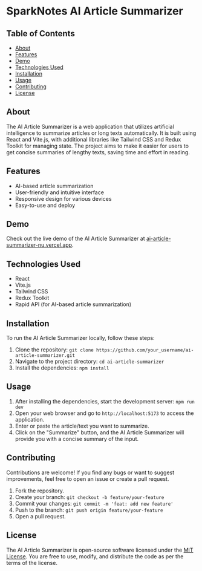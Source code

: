 # SparkNotes AI Article Summarizer

## Table of Contents

- [About](#about)
- [Features](#features)
- [Demo](#demo)
- [Technologies Used](#technologies-used)
- [Installation](#installation)
- [Usage](#usage)
- [Contributing](#contributing)
- [License](#license)

## About

The AI Article Summarizer is a web application that utilizes artificial intelligence to summarize articles or long texts automatically. It is built using React and Vite.js, with additional libraries like Tailwind CSS and Redux Toolkit for managing state. The project aims to make it easier for users to get concise summaries of lengthy texts, saving time and effort in reading.

## Features

- AI-based article summarization
- User-friendly and intuitive interface
- Responsive design for various devices
- Easy-to-use and deploy

## Demo

Check out the live demo of the AI Article Summarizer at [ai-article-summarizer-nu.vercel.app](https://ai-article-summarizer-nu.vercel.app).

## Technologies Used

- React
- Vite.js
- Tailwind CSS
- Redux Toolkit
- Rapid API (for AI-based article summarization)

## Installation

To run the AI Article Summarizer locally, follow these steps:

1. Clone the repository: `git clone https://github.com/your_username/ai-article-summarizer.git`
2. Navigate to the project directory: `cd ai-article-summarizer`
3. Install the dependencies: `npm install`

## Usage

1. After installing the dependencies, start the development server: `npm run dev`
2. Open your web browser and go to `http://localhost:5173` to access the application.
3. Enter or paste the article/text you want to summarize.
4. Click on the "Summarize" button, and the AI Article Summarizer will provide you with a concise summary of the input.

## Contributing

Contributions are welcome! If you find any bugs or want to suggest improvements, feel free to open an issue or create a pull request.

1. Fork the repository.
2. Create your branch: `git checkout -b feature/your-feature`
3. Commit your changes: `git commit -m 'feat: add new feature'`
4. Push to the branch: `git push origin feature/your-feature`
5. Open a pull request.

## License

The AI Article Summarizer is open-source software licensed under the [MIT License](LICENSE). You are free to use, modify, and distribute the code as per the terms of the license.
